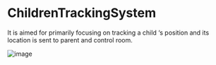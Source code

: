 # ChildrenTrackingSystem
It is aimed for primarily focusing on tracking a child ‘s position and its location is sent to parent and control room. 


![image](https://imgur.com/a/b04b2Ki)
